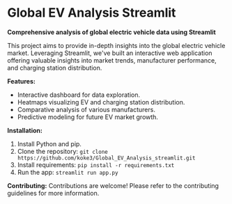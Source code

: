 # Global EV Analysis Streamlit

**Comprehensive analysis of global electric vehicle data using Streamlit**

This project aims to provide in-depth insights into the global electric vehicle market. Leveraging Streamlit, we've built an interactive web application offering valuable insights into market trends, manufacturer performance, and charging station distribution.

**Features:**
* Interactive dashboard for data exploration.
* Heatmaps visualizing EV and charging station distribution.
* Comparative analysis of various manufacturers.
* Predictive modeling for future EV market growth.

**Installation:**
1. Install Python and pip.
2. Clone the repository: `git clone https://github.com/koke3/Global_EV_Analysis_streamlit.git`
3. Install requirements: `pip install -r requirements.txt`
4. Run the app: `streamlit run app.py`

**Contributing:**
Contributions are welcome! Please refer to the contributing guidelines for more information.
